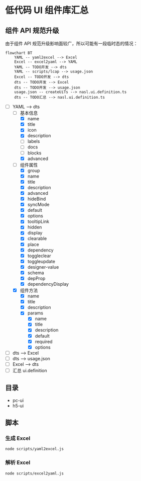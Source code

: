 # 低代码 UI 组件库汇总

## 组件 API 规范升级

由于组件 API 规范升级影响面较广，所以可能有一段临时态的情况：

```mermaid
flowchart BT
    YAML -- yaml2excel --> Excel
    Excel -- excel2yaml --> YAML
    YAML -- TODO开发 --> dts
    YAML -- scripts/lcap --> usage.json
    Excel -- TODO开发 --> dts
    dts -- TODO开发 --> Excel
    dts -- TODO开发 --> usage.json
    usage.json -- createUiTs --> nasl.ui.definition.ts
    dts -- TODO汇总 --> nasl.ui.definition.ts
```

- [ ] YAML --> dts
  - [ ] 基本信息
    - [x] name
    - [x] title
    - [x] icon
    - [x] description
    - [ ] labels
    - [ ] docs
    - [ ] blocks
    - [x] advanced
  - [ ] 组件属性
    - [x] group
    - [x] name
    - [x] title
    - [x] description
    - [x] advanced
    - [x] hideBind
    - [x] syncMode
    - [x] default
    - [x] options
    - [x] tooltipLink
    - [x] hidden
    - [x] display
    - [x] clearable
    - [x] place
    - [x] dependency
    - [x] toggleclear
    - [x] toggleupdate
    - [x] designer-value
    - [x] schema
    - [x] depProp
    - [x] dependencyDisplay
  - [x] 组件方法
    - [x] name
    - [x] title
    - [x] description
    - [x] params
      - [x] name
      - [x] title
      - [x] description
      - [x] default
      - [x] required
      - [x] options
- [ ] dts --> Excel
- [ ] dts --> usage.json
- [ ] Excel --> dts
- [ ] 汇总 ui.definition

## 目录

- pc-ui
- h5-ui

## 脚本

### 生成 Excel

```shell
node scripts/yaml2excel.js
```

### 解析 Excel

```shell
node scripts/excel2yaml.js
```